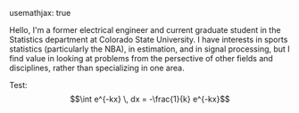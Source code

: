 usemathjax: true

Hello, I'm a former electrical engineer and current graduate student in the Statistics department at Colorado State University.  I have interests in sports statistics (particularly the NBA), in estimation, and in signal processing, but I find value in looking at problems from the persective of other fields and disciplines, rather than specializing in one area.

Test: $$\int e^{-kx} \, dx = -\frac{1}{k} e^{-kx}$$
